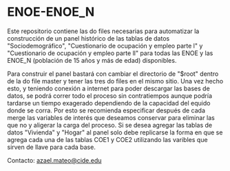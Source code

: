 # ENOE-ENOE_N
Este repositorio contiene las do files necesarias para automatizar la construcción de un panel histórico de las tablas de datos "Sociodemográfico", "Cuestionario de ocupación y empleo parte l" y "Cuestionario  de ocupación y empleo parte ll" para todas las ENOE y las ENOE_N (población de 15 años y más de edad) disponibles.

Para construir el panel bastará con cambiar el directorio de "$root" dentro de la do file master y tener las tres do files en el mismo sitio. Una vez hecho esto, y teniendo conexión a internet para poder descargar las bases de datos, se podrá correr todo el proceso sin contratiempos aunque podría tardarse un tiempo exagerado dependiendo de la capacidad del equido donde se corra. Por esto se recomienda especificar después de cada merge las variables de interés que deseamos conservar para eliminar las que no y aligerar la carga del proceso. Si se desea agregar las tablas de datos "Vivienda" y "Hogar" al panel solo debe replicarse la forma en que se agrega cada una de las tablas COE1 y COE2 utilizando las varibles que sirven de llave para cada base.

Contacto: azael.mateo@cide.edu
